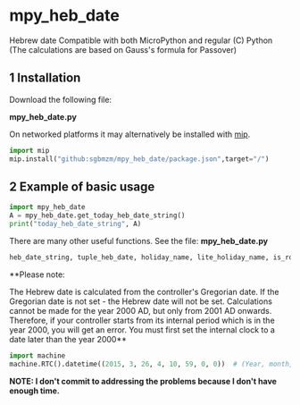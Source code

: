 # mpy_heb_date
Hebrew date Compatible with both MicroPython and regular (C) Python
(The calculations are based on Gauss's formula for Passover)

## 1 Installation

Download the following file:

**mpy_heb_date.py**

On networked platforms it may alternatively be installed with
[mip](https://docs.micropython.org/en/latest/reference/packages.html).
```py
import mip
mip.install("github:sgbmzm/mpy_heb_date/package.json",target="/")
```

## 2 Example of basic usage
```py
import mpy_heb_date
A = mpy_heb_date.get_today_heb_date_string()
print("today_heb_date_string", A)
```
There are many other useful functions. See the file: **mpy_heb_date.py**

```py
heb_date_string, tuple_heb_date, holiday_name, lite_holiday_name, is_rosh_chodesh = mpy_heb_date.get_heb_date_and_holiday_from_greg_date(greg_year, greg_month, greg_day)
```

**Please note: 

The Hebrew date is calculated from the controller's Gregorian date. If the Gregorian date is not set - the Hebrew date will not be set.
Calculations cannot be made for the year 2000 AD, but only from 2001 AD onwards.
Therefore, if your controller starts from its internal period which is in the year 2000, you will get an error. You must first set the internal clock to a date later than the year 2000**

```py
import machine
machine.RTC().datetime((2015, 3, 26, 4, 10, 59, 0, 0))  # (Year, month, day, day of the week, hour, minutes, seconds, subseconds)
```

**NOTE: I don't commit to addressing the problems because I don't have enough time.**

